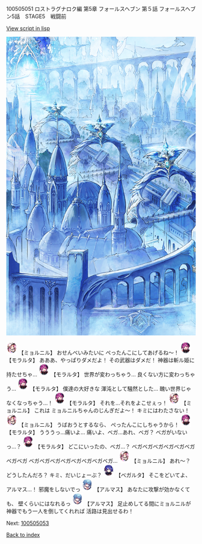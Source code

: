 100505051 ロストラグナロク編 第5章 フォールスヘブン 第５話 フォールスヘブン5話　STAGE5　戦闘前

[View script in lisp](../scripts/100505051.txt)

![400_angel_town_daytime.png](../images/backgrounds/400_angel_town_daytime.png)

<img src="../images/units/3200111.png" alt="3200111.png" height="34"/>
【ミョルニル】
おせんべいみたいに
ぺったんこにしてあげるね～！

<img src="../images/units/3104011.png" alt="3104011.png" height="34"/>
【モラルタ】
あああ、やっぱりダメだよ！
その武器はダメだ！
神器は斬ル姫に持たせちゃ…

<img src="../images/units/3104011.png" alt="3104011.png" height="34"/>
【モラルタ】
世界が変わっちゃう…
良くない方に変わっちゃう…

<img src="../images/units/3104011.png" alt="3104011.png" height="34"/>
【モラルタ】
僕達の大好きな
渾沌として騒然とした…
醜い世界じゃなくなっちゃう…！

<img src="../images/units/3104011.png" alt="3104011.png" height="34"/>
【モラルタ】
それを…それをよこせぇっ！

<img src="../images/units/3200111.png" alt="3200111.png" height="34"/>
【ミョルニル】
これは
ミョルニルちゃんのじんぎだよ～！
キミにはわたさない！

<img src="../images/units/3200111.png" alt="3200111.png" height="34"/>
【ミョルニル】
うばおうとするなら、
ぺったんこにしちゃうから！

<img src="../images/units/3104011.png" alt="3104011.png" height="34"/>
【モラルタ】
うううっ…痛いよ…
痛いよ、ベガ…あれ、ベガ？
ベガがいないっ…？

<img src="../images/units/3104011.png" alt="3104011.png" height="34"/>
【モラルタ】
どこにいったの、ベガ…？
ベガベガベガベガベガベガベガベガ
ベガベガベガベガベガベガベガベガ…

<img src="../images/units/3200111.png" alt="3200111.png" height="34"/>
【ミョルニル】
あれ～？
どうしたんだろ？
キミ、だいじょーぶ？

<img src="../images/units/3104111.png" alt="3104111.png" height="34"/>
【ベガルタ】
そこをどいてよ、アルマス…！
邪魔をしないでっ

<img src="../images/units/3103811.png" alt="3103811.png" height="34"/>
【アルマス】
あなたに攻撃が効かなくても、
壁くらいにはなれるっ

<img src="../images/units/3103811.png" alt="3103811.png" height="34"/>
【アルマス】
足止めしてる間にミョルニルが
神器でもう一人を倒してくれれば
活路は見出せるわ！

Next: [100505053](100505053.md)

[Back to index](index.md)
